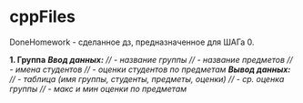 # cppFiles
DoneHomework - сделанное дз, предназначенное для ШАГа
0.

**1. Группа**
***Ввод данных:***
*// - название группы
// - название предметов
// - имена студентов
// - оценки студентов по предметам*
***Вывод данных:***
*// - таблица (имя группы, студенты, предметы, оценки)
// - ср. оценка группы
// - макс и мин оценки по предметам*
